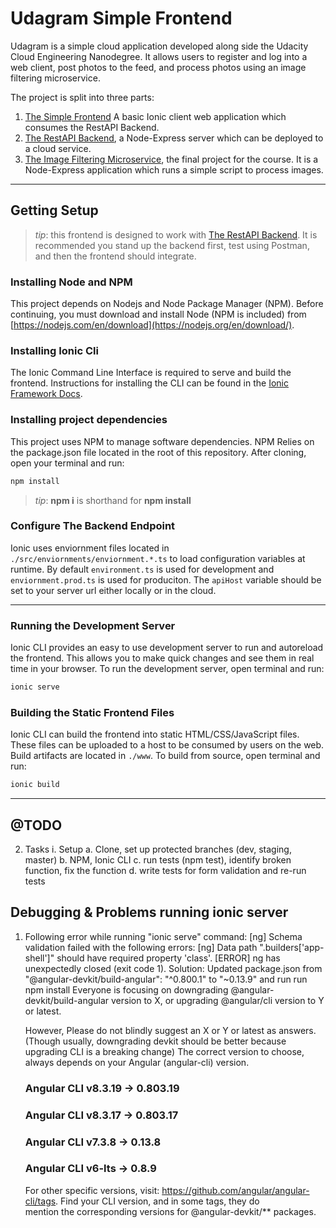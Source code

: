 # Udagram Simple Frontend

Udagram is a simple cloud application developed along side the Udacity Cloud Engineering Nanodegree. It allows users to register and log into a web client, post photos to the feed, and process photos using an image filtering microservice.

The project is split into three parts:
1. [The Simple Frontend](https://github.com/udacity/cloud-developer/tree/master/course-02/exercises/udacity-c2-frontend)
A basic Ionic client web application which consumes the RestAPI Backend. 
2. [The RestAPI Backend](https://github.com/udacity/cloud-developer/tree/master/course-02/exercises/udacity-c2-restapi), a Node-Express server which can be deployed to a cloud service.
3. [The Image Filtering Microservice](https://github.com/udacity/cloud-developer/tree/master/course-02/project/image-filter-starter-code), the final project for the course. It is a Node-Express application which runs a simple script to process images.
***

## Getting Setup

> _tip_: this frontend is designed to work with [The RestAPI Backend](https://github.com/grutt/udacity-c2-restapi). It is recommended you stand up the backend first, test using Postman, and then the frontend should integrate.

### Installing Node and NPM
This project depends on Nodejs and Node Package Manager (NPM). Before continuing, you must download and install Node (NPM is included) from [https://nodejs.com/en/download](https://nodejs.org/en/download/).

### Installing Ionic Cli
The Ionic Command Line Interface is required to serve and build the frontend. Instructions for installing the CLI can be found in the [Ionic Framework Docs](https://ionicframework.com/docs/installation/cli).

### Installing project dependencies

This project uses NPM to manage software dependencies. NPM Relies on the package.json file located in the root of this repository. After cloning, open your terminal and run:
```bash
npm install
```
>_tip_: **npm i** is shorthand for **npm install**

### Configure The Backend Endpoint
Ionic uses enviornment files located in `./src/enviornments/enviornment.*.ts` to load configuration variables at runtime. By default `environment.ts` is used for development and `enviornment.prod.ts` is used for produciton. The `apiHost` variable should be set to your server url either locally or in the cloud.

***
### Running the Development Server
Ionic CLI provides an easy to use development server to run and autoreload the frontend. This allows you to make quick changes and see them in real time in your browser. To run the development server, open terminal and run:

```bash
ionic serve
```

### Building the Static Frontend Files
Ionic CLI can build the frontend into static HTML/CSS/JavaScript files. These files can be uploaded to a host to be consumed by users on the web. Build artifacts are located in `./www`. To build from source, open terminal and run:
```bash
ionic build
```
***

## @TODO
2. Tasks
    i. Setup
        a. Clone, set up protected branches (dev, staging, master)
        b. NPM, Ionic CLI
        c. run tests (npm test), identify broken function, fix the function
        d. write tests for form validation and re-run tests

## Debugging & Problems running ionic server
1. Following error while running "ionic serve" command:
   [ng] Schema validation failed with the following errors: [ng] Data path ".builders['app-shell']" should have required property 
   'class'.
   [ERROR] ng has unexpectedly closed (exit code 1).
   Solution: Updated package.json from "@angular-devkit/build-angular": "^0.800.1" to "~0.13.9" and run run npm install 
   Everyone is focusing on downgrading @angular-devkit/build-angular version to X, or upgrading @angular/cli version to Y or latest.

   However, Please do not blindly suggest an X or Y or latest as answers. (Though usually, downgrading devkit should be better because  
   upgrading CLI is a breaking change)
   The correct version to choose, always depends on your Angular (angular-cli) version.
   
   ### Angular CLI v8.3.19 -> 0.803.19
   ### Angular CLI v8.3.17 -> 0.803.17
   ### Angular CLI v7.3.8 -> 0.13.8
   ### Angular CLI v6-lts -> 0.8.9

   For other specific versions, visit: https://github.com/angular/angular-cli/tags. Find your CLI version, and in some tags, they do  
   mention the corresponding versions for @angular-devkit/** packages.

